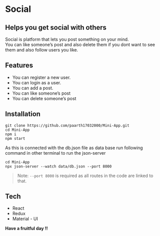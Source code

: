 <h1 class="code-line" data-line-start=0 data-line-end=1 ><a id="Social_0"></a>Social</h1>
<h2 class="code-line" data-line-start=1 data-line-end=2 ><a id="Helps_you_get_social_with_others_1"></a>Helps you get social with others</h2>
<p class="has-line-data" data-line-start="3" data-line-end="5">Social is platform that lets you post something on your mind.<br>
You can like someone’s post and also delete them if you dont want to see them and also follow users you like.</p>
<h2 class="code-line" data-line-start=6 data-line-end=7 ><a id="Features_6"></a>Features</h2>
<ul>
<li class="has-line-data" data-line-start="8" data-line-end="9">You can register a new user.</li>
<li class="has-line-data" data-line-start="9" data-line-end="10">You can login as a user.</li>
<li class="has-line-data" data-line-start="10" data-line-end="11">You can add a post.</li>
<li class="has-line-data" data-line-start="11" data-line-end="12">You can like someone’s post</li>
<li class="has-line-data" data-line-start="12" data-line-end="14">You can delete someone’s post</li>
</ul>
<h2 class="code-line" data-line-start=14 data-line-end=15 ><a id="Installation_14"></a>Installation</h2>
<pre><code class="has-line-data" data-line-start="17" data-line-end="22" class="language-sh">git <span class="hljs-built_in">clone</span> https://github.com/paarth17032000/Mini-App.git
<span class="hljs-built_in">cd</span> Mini-App
npm i
npm start
</code></pre>
<p class="has-line-data" data-line-start="23" data-line-end="24">As this is connected with the db.json file as data base run following command in other terminal to run the json-server</p>
<pre><code class="has-line-data" data-line-start="26" data-line-end="29" class="language-sh"><span class="hljs-built_in">cd</span> Mini-App
npx json-server --watch data/db.json --port <span class="hljs-number">8000</span>
</code></pre>
<blockquote>
<p class="has-line-data" data-line-start="29" data-line-end="30">Note: <code>--port 8000</code> is required as all routes in the code are linked to that.</p>
</blockquote>
<h2 class="code-line" data-line-start=32 data-line-end=33 ><a id="Tech_32"></a>Tech</h2>
<ul>
<li class="has-line-data" data-line-start="33" data-line-end="34">React</li>
<li class="has-line-data" data-line-start="34" data-line-end="35">Redux</li>
<li class="has-line-data" data-line-start="35" data-line-end="37">Material - UI</li>
</ul>
<p class="has-line-data" data-line-start="37" data-line-end="38"><strong>Have a fruitful day !!</strong></p>
